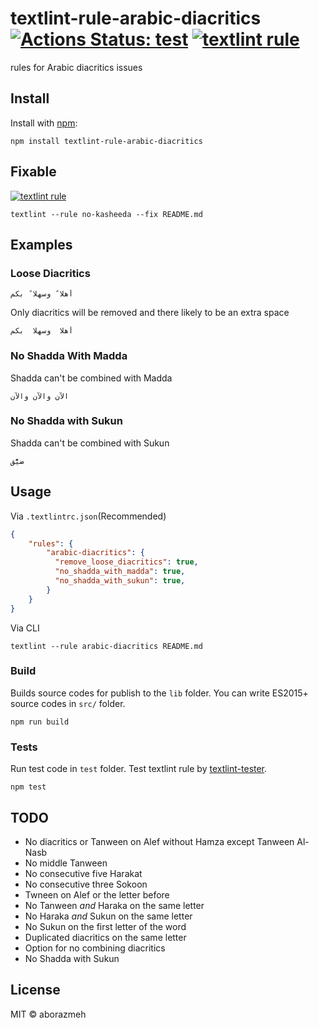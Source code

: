 # textlint-rule-arabic-diacritics [![Actions Status: test](https://github.com/aborazmeh/textlint-rule-arabic-diacritics/workflows/test/badge.svg)](https://github.com/aborazmeh/textlint-rule-arabic-diacritics/actions?query=workflow%3A"test") [![textlint rule](https://img.shields.io/badge/textlint-fixable-green.svg?style=social)](https://textlint.github.io/)

rules for Arabic diacritics issues

## Install

Install with [npm](https://www.npmjs.com/):

    npm install textlint-rule-arabic-diacritics

## Fixable

[![textlint rule](https://img.shields.io/badge/textlint-fixable-green.svg?style=social)](https://textlint.github.io/) 

```
textlint --rule no-kasheeda --fix README.md
```

## Examples

### Loose Diacritics

    أهلا ً وسهلا ً بكم

Only diacritics will be removed and there likely to be an extra space

    أهلا  وسهلا  بكم

### No Shadda With Madda

Shadda can't be combined with Madda

    الآّن والآّن والآّن

### No Shadda with Sukun

Shadda can't be combined with Sukun

    ضيّْق

## Usage

Via `.textlintrc.json`(Recommended)

```json
{
    "rules": {
        "arabic-diacritics": {
          "remove_loose_diacritics": true,
          "no_shadda_with_madda": true,
          "no_shadda_with_sukun": true,
        }
    }
}
```

Via CLI

```
textlint --rule arabic-diacritics README.md
```

### Build

Builds source codes for publish to the `lib` folder.
You can write ES2015+ source codes in `src/` folder.

    npm run build

### Tests

Run test code in `test` folder.
Test textlint rule by [textlint-tester](https://github.com/textlint/textlint-tester).

    npm test

## TODO

- No diacritics or Tanween on Alef without Hamza except Tanween Al-Nasb
- No middle Tanween
- No consecutive five Harakat 
- No consecutive three Sokoon
- Twneen on Alef or the letter before
- No Tanween *and* Haraka on the same letter
- No Haraka *and* Sukun on the same letter
- No Sukun on the first letter of the word
- Duplicated diacritics on the same letter
- Option for no combining diacritics
- No Shadda with Sukun

## License

MIT © aborazmeh

